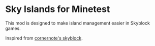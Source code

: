 # Sky Islands for Minetest

This mod is designed to make island management easier in Skyblock games.

Inspired from [cornernote's skyblock](https://cornernote.github.io/minetest-skyblock/).

